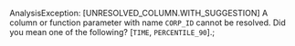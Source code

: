AnalysisException: [UNRESOLVED_COLUMN.WITH_SUGGESTION] A column or function parameter with name `CORP_ID` cannot be resolved. Did you mean one of the following? [`TIME`, `PERCENTILE_90`].;
